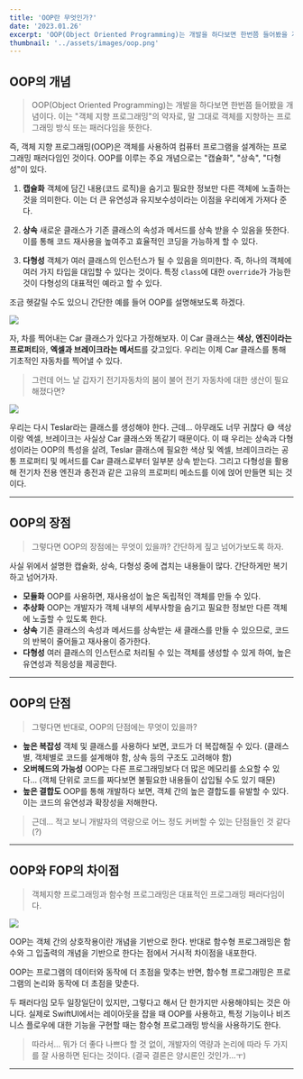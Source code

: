 ```yaml
---
title: 'OOP란 무엇인가?'
date: '2023.01.26'
excerpt: 'OOP(Object Oriented Programming)는 개발을 하다보면 한번쯤 들어봤을 개념이다. 이는 "객체 지향 프로그래밍"의 약자로, 말 그대로 객체를 지향하는 프로그래밍 방식 또는 패러다임을 뜻한다.'
thumbnail: '../assets/images/oop.png'
---
```


## OOP의 개념

> OOP(Object Oriented Programming)는 개발을 하다보면 한번쯤 들어봤을 개념이다.
> 이는 "객체 지향 프로그래밍"의 약자로, 말 그대로 객체를 지향하는 프로그래밍 방식 또는 패러다임을 뜻한다.

즉, 객체 지향 프로그래밍(OOP)은 객체를 사용하여 컴퓨터 프로그램을 설계하는 프로그래밍 패러다임인 것이다.
OOP를 이루는 주요 개념으로는 "캡슐화", "상속", "다형성"이 있다.

1. **캡슐화**
   객체에 담긴 내용(코드 로직)을 숨기고 필요한 정보만 다른 객체에 노출하는 것을 의미한다. 이는 더 큰 유연성과 유지보수성이라는 이점을 우리에게 가져다 준다.

2. **상속**
   새로운 클래스가 기존 클래스의 속성과 메서드를 상속 받을 수 있음을 뜻한다. 이를 통해 코드 재사용을 높여주고 효율적인 코딩을 가능하게 할 수 있다.

3. **다형성**
   객체가 여러 클래스의 인스턴스가 될 수 있음을 의미한다. 즉, 하나의 객체에 여러 가지 타입을 대입할 수 있다는 것이다. 특정 `class`에 대한 `override`가 가능한 것이 다형성의 대표적인 예라고 할 수 있다.

조금 헷갈릴 수도 있으니 간단한 예를 들어 OOP를 설명해보도록 하겠다.

![](https://user-images.githubusercontent.com/67448481/214881246-e3605928-e8e7-451e-8acf-ec3797562a80.png)

자, 차를 찍어내는 Car 클래스가 있다고 가정해보자. 이 Car 클래스는 **색상, 엔진이라는 프로퍼티**와, **엑셀과 브레이크라는 메서드**를 갖고있다. 우리는 이제 Car 클래스를 통해 기초적인 자동차를 찍어낼 수 있다.

> 그런데 어느 날 갑자기 전기자동차의 붐이 불어 전기 자동차에 대한 생산이 필요해졌다면?

![](https://user-images.githubusercontent.com/67448481/214881249-33875688-fd05-4565-b114-35ccf39c2b19.png)

우리는 다시 Teslar라는 클래스를 생성해야 한다.
근데... 아무래도 너무 귀찮다 😅
색상이랑 엑셀, 브레이크는 사실상 Car 클래스와 똑같기 때문이다. 이 때 우리는 상속과 다형성이라는 OOP의 특성을 살려, Teslar 클래스에 필요한 색상 및 엑셀, 브레이크라는 공통 프로퍼티 및 메서드를 Car 클래스로부터 일부분 상속 받는다. 그리고 다형성을 활용해 전기차 전용 엔진과 충전과 같은 고유의 프로퍼티 메소드를 이에 얹어 만들면 되는 것이다.

---

## OOP의 장점

> 그렇다면 OOP의 장점에는 무엇이 있을까?
> 간단하게 짚고 넘어가보도록 하자.

사실 위에서 설명한 캡슐화, 상속, 다형성 중에 겹치는 내용들이 많다. 간단하게만 복기하고 넘어가자.

- **모듈화**
  OOP를 사용하면, 재사용성이 높은 독립적인 객체를 만들 수 있다.
- **추상화**
  OOP는 개발자가 객체 내부의 세부사항을 숨기고 필요한 정보만 다른 객체에 노출할 수 있도록 한다.
- **상속**
  기존 클래스의 속성과 메서드를 상속받는 새 클래스를 만들 수 있으므로, 코드의 반복이 줄어들고 재사용이 증가한다.
- **다형성**
  여러 클래스의 인스턴스로 처리될 수 있는 객체를 생성할 수 있게 하여, 높은 유연성과 적응성을 제공한다.

---

## OOP의 단점

> 그렇다면 반대로, OOP의 단점에는 무엇이 있을까?

- **높은 복잡성**
  객체 및 클래스를 사용하다 보면, 코드가 더 복잡해질 수 있다. (클래스별, 객체별로 코드를 설계해야 함, 상속 등의 구조도 고려해야 함)
- **오버헤드의 가능성**
  OOP는 다른 프로그래밍보다 더 많은 메모리를 소요할 수 있다... (객체 단위로 코드를 짜다보면 불필요한 내용들이 삽입될 수도 있기 때문)
- **높은 결합도**
  OOP를 통해 개발하다 보면, 객체 간의 높은 결합도를 유발할 수 있다. 이는 코드의 유연성과 확장성을 저해한다.

> 근데... 적고 보니 개발자의 역량으로 어느 정도 커버할 수 있는 단점들인 것 같다(?)

---

## OOP와 FOP의 차이점

> 객체지향 프로그래밍과 함수형 프로그래밍은 대표적인 프로그래밍 패러다임이다.

![](https://user-images.githubusercontent.com/67448481/214881233-c6e49f54-cd22-470b-8482-8626e886cf0d.png)

OOP는 객체 간의 상호작용이란 개념을 기반으로 한다.
반대로 함수형 프로그래밍은 함수와 그 입출력의 개념을 기반으로 한다는 점에서 거시적 차이점을 내포한다.

OOP는 프로그램의 데이터와 동작에 더 초점을 맞추는 반면, 함수형 프로그래밍은 프로그램의 논리와 동작에 더 초점을 맞춘다.

두 패러다임 모두 일장일단이 있지만, 그렇다고 해서 단 한가지만 사용해야되는 것은 아니다. 실제로 SwiftUI에서는 레이아웃을 잡을 때 OOP를 사용하고, 특정 기능이나 비즈니스 플로우에 대한 기능을 구현할 때는 함수형 프로그래밍 방식을 사용하기도 한다.

> 따라서... 뭐가 더 좋다 나쁘다 할 것 없이, 개발자의 역량과 논리에 따라 두 가지를 잘 사용하면 된다는 것이다.
> (결국 결론은 양시론인 것인가...ㅜ)

---
